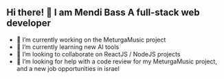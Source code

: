 ## Hi there! 👋 I am Mendi Bass A full-stack web developer 

- 🔭 I’m currently working on the MeturgaMusic project
- 🌱 I’m currently learning new AI tools
- 👯 I’m looking to collaborate on ReactJS / NodeJS projects
- 🤔 I’m looking for help with a code review for my MeturgaMusic project, and a new job opportunities in israel
